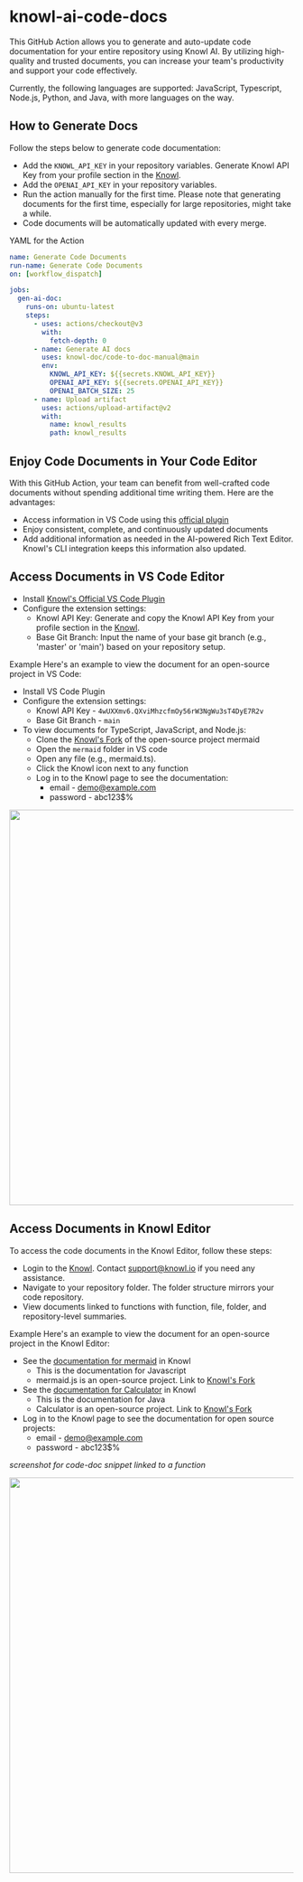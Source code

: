 # knowl-ai-code-docs
This GitHub Action allows you to generate and auto-update code documentation for your entire repository using Knowl AI. By utilizing high-quality and trusted documents, you can increase your team's productivity and support your code effectively.

Currently, the following languages are supported: JavaScript, Typescript, Node.js, Python, and Java, with more languages on the way.

## How to Generate Docs
Follow the steps below to generate code documentation:
- Add the `KNOWL_API_KEY` in your repository variables. Generate Knowl API Key from your profile section in the [Knowl](https://app.knowl.io).
- Add the `OPENAI_API_KEY` in your repository variables.
- Run the action manually for the first time. Please note that generating documents for the first time, especially for large repositories, might take a while.
- Code documents will be automatically updated with every merge.

YAML for the Action
```yaml
name: Generate Code Documents
run-name: Generate Code Documents
on: [workflow_dispatch]

jobs:
  gen-ai-doc:
    runs-on: ubuntu-latest
    steps:
      - uses: actions/checkout@v3
        with:
          fetch-depth: 0
      - name: Generate AI docs
        uses: knowl-doc/code-to-doc-manual@main
        env:
          KNOWL_API_KEY: ${{secrets.KNOWL_API_KEY}}
          OPENAI_API_KEY: ${{secrets.OPENAI_API_KEY}}
          OPENAI_BATCH_SIZE: 25
      - name: Upload artifact
        uses: actions/upload-artifact@v2
        with:
          name: knowl_results
          path: knowl_results
```
## Enjoy Code Documents in Your Code Editor
With this GitHub Action, your team can benefit from well-crafted code documents without spending additional time writing them. Here are the advantages:

- Access information in VS Code using this [official plugin](https://marketplace.visualstudio.com/items?itemName=knowl.knowl)
- Enjoy consistent, complete, and continuously updated documents
- Add additional information as needed in the AI-powered Rich Text Editor. Knowl's CLI integration keeps this information also updated.

## Access Documents in VS Code Editor

- Install [Knowl's Official VS Code Plugin](https://marketplace.visualstudio.com/items?itemName=knowl.knowl)
- Configure the extension settings:
  - Knowl API Key: Generate and copy the Knowl API Key from your profile section in the [Knowl](https://app.knowl.io).
  - Base Git Branch:  Input the name of your base git branch (e.g., 'master' or 'main') based on your repository setup.

Example 
Here's an example to view the document for an open-source project in VS Code:
- Install VS Code Plugin
- Configure the extension settings:
  - Knowl API Key - `4wUXXmv6.QXviMhzcfmOy56rW3NgWu3sT4DyE7R2v`
  - Base Git Branch - `main`
- To view documents for TypeScript, JavaScript, and Node.js:
  - Clone the [Knowl's Fork](https://github.com/knowl-doc/mermaid) of the open-source project mermaid
  -  Open the `mermaid` folder in VS code
  -  Open any file (e.g., mermaid.ts).
  -  Click the Knowl icon next to any function
  - Log in to the Knowl page to see the documentation:
    - email - demo@example.com
    - password - abc123$%
   
<img src="https://releases.knowl.io/github-action/vs-code-knowl-open.jpg" width="700">

## Access Documents in Knowl Editor
To access the code documents in the Knowl Editor, follow these steps:

- Login to the [Knowl](https://app.knowl.io). Contact support@knowl.io if you need any assistance.
- Navigate to your repository folder. The folder structure mirrors your code repository.
- View documents linked to functions with function, file, folder, and repository-level summaries.

Example 
Here's an example to view the document for an open-source project in the Knowl Editor:

- See the [documentation for mermaid](https://app.knowl.io/k/af8800c3-8ed7-4c10-af62-6e33a054f36d) in Knowl
  - This is the documentation for Javascript
  - mermaid.js is an open-source project. Link to [Knowl's Fork](https://github.com/knowl-doc/mermaid)
- See the [documentation for Calculator](https://app.knowl.io/k/2e7f3bd2-54e7-4cc2-ab11-05534d6165bd) in Knowl
  - This is the documentation for Java
  - Calculator is an open-source project. Link to [Knowl's Fork](https://github.com/knowl-doc/Calculator-1)
-  Log in to the Knowl page to see the documentation for open source projects:
    - email - demo@example.com
    - password - abc123$%

_screenshot for code-doc snippet linked to a function_

<img src="https://releases.knowl.io/github-action/code-doc.jpg" width="700">
